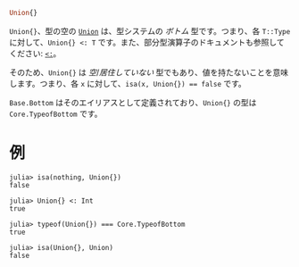 ```julia
Union{}
```

`Union{}`、型の空の [`Union`](@ref) は、型システムの *ボトム* 型です。つまり、各 `T::Type` に対して、`Union{} <: T` です。また、部分型演算子のドキュメントも参照してください: [`<:`](@ref)。

そのため、`Union{}` は *空*/*居住していない* 型でもあり、値を持たないことを意味します。つまり、各 `x` に対して、`isa(x, Union{}) == false` です。

`Base.Bottom` はそのエイリアスとして定義されており、`Union{}` の型は `Core.TypeofBottom` です。

# 例

```jldoctest
julia> isa(nothing, Union{})
false

julia> Union{} <: Int
true

julia> typeof(Union{}) === Core.TypeofBottom
true

julia> isa(Union{}, Union)
false
```
